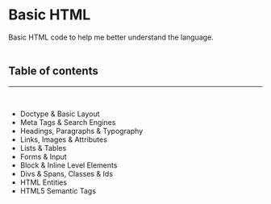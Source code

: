 # Basic HTML

Basic HTML code to help me better understand the language.    
<br>

## Table of contents
---      
<br>

- Doctype & Basic Layout
- Meta Tags & Search Engines
- Headings, Paragraphs & Typography
- Links, Images & Attributes
- Lists & Tables
- Forms & Input
- Block & Inline  Level Elements
- Divs & Spans,  Classes & Ids
- HTML Entities
- HTML5 Semantic Tags



